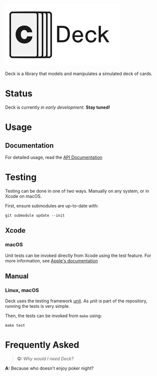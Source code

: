 ![Deck](assets.xcassets/Logo.imageset/Logo@2x.png)

Deck is a library that models and manipulates a
simulated deck of cards.  

# Status

Deck is currently _in early development_. **Stay tuned!**

# Usage


## Documentation
For detailed usage, read the [API Documentation](https://docs.aaronjsutton.com/deck)

# Testing

Testing can be done in one of two ways. Manually on any system, or in Xcode on macOS.

First, ensure submodules are up-to-date with:
```
git submodule update --init
```

## Xcode
### macOS

Unit tests can be invoked directly from Xcode using the test feature.
For more information, see [Apple's documentation](https://developer.apple.com/documentation/xctest)

## Manual
### Linux, macOS

Deck uses the testing framework [µnit](https://nemequ.github.io/munit/).
As µnit is part of the repository, running the tests is very simple.

Then, the tests can be invoked from `make` using:
```
make test
```

# Frequently Asked
> **Q:** _Why would I need Deck?_

**A:** Because who doesn't enjoy poker night?
